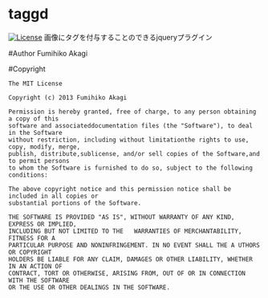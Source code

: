 # taggd
[![License](https://img.shields.io/badge/license-MIT-lightgrey.svg?style=flat)](http://opensource.org/licenses/MIT)
画像にタグを付与することのできるjqueryプラグイン

#Author
Fumihiko Akagi 

#Copyright
  
    The MIT License

    Copyright (c) 2013 Fumihiko Akagi 

    Permission is hereby granted, free of charge, to any person obtaining a copy of this
    software and associateddocumentation files (the "Software"), to deal in the Software
    without restriction, including without limitationthe rights to use, copy, modify, merge,
    publish, distribute,sublicense, and/or sell copies of the Software,and to permit persons
    to whom the Software is furnished to do so, subject to the following conditions:

    The above copyright notice and this permission notice shall be included in all copies or 
    substantial portions of the Software.

    THE SOFTWARE IS PROVIDED "AS IS", WITHOUT WARRANTY OF ANY KIND, EXPRESS OR IMPLIED, 
    INCLUDING BUT NOT LIMITED TO THE   WARRANTIES OF MERCHANTABILITY, FITNESS FOR A
    PARTICULAR PURPOSE AND NONINFRINGEMENT. IN NO EVENT SHALL THE A UTHORS OR COPYRIGHT
    HOLDERS BE LIABLE FOR ANY CLAIM, DAMAGES OR OTHER LIABILITY, WHETHER IN AN ACTION OF
    CONTRACT, TORT OR OTHERWISE, ARISING FROM, OUT OF OR IN CONNECTION WITH THE SOFTWARE
    OR THE USE OR OTHER DEALINGS IN THE SOFTWARE.


